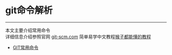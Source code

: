 # git命令解析  
---
本文主要介绍常用命令  
详细信息介绍参照官网 [git-scm.com](https://git-scm.com/docs)
简单易学中文教程[猴子都能懂的教程](https://backlog.com/git-tutorial/cn/)


- [GIT常用命令](git-cmd.md)

